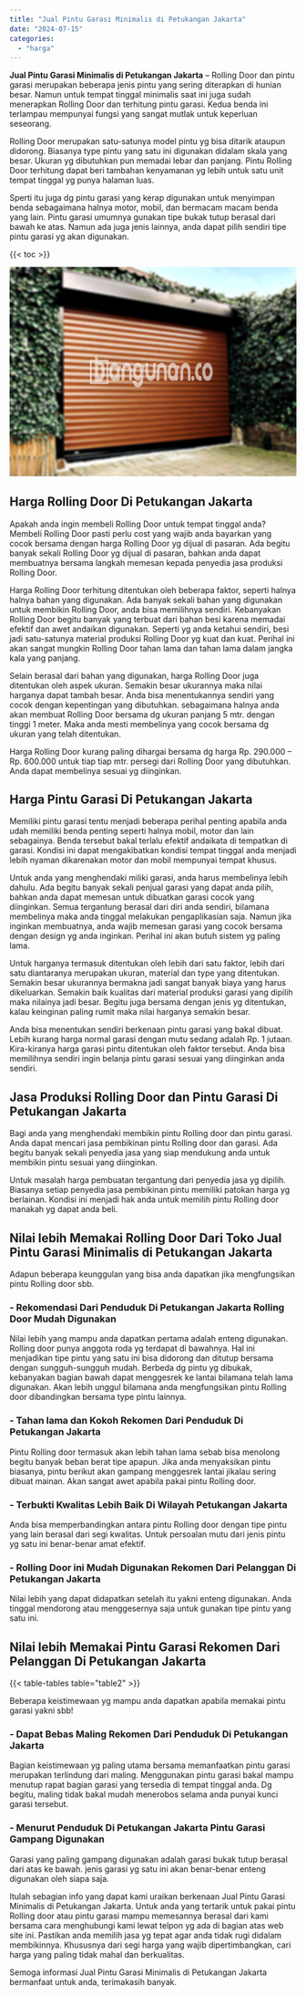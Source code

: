 ```yaml
---
title: "Jual Pintu Garasi Minimalis di Petukangan Jakarta"
date: "2024-07-15"
categories: 
  - "harga"
---
```


**Jual Pintu Garasi Minimalis di Petukangan Jakarta** – Rolling Door dan pintu garasi merupakan beberapa jenis pintu yang sering diterapkan di hunian besar. Namun untuk tempat tinggal minimalis saat ini juga sudah menerapkan Rolling Door dan terhitung pintu garasi. Kedua benda ini terlampau mempunyai fungsi yang sangat mutlak untuk keperluan seseorang.

Rolling Door merupakan satu-satunya model pintu yg bisa ditarik ataupun didorong. Biasanya type pintu yang satu ini digunakan didalam skala yang besar. Ukuran yg dibutuhkan pun memadai lebar dan panjang. Pintu Rolling Door terhitung dapat beri tambahan kenyamanan yg lebih untuk satu unit tempat tinggal yg punya halaman luas.

Sperti itu juga dg pintu garasi yang kerap digunakan untuk menyimpan benda sebagaimana halnya motor, mobil, dan bermacam macam benda yang lain. Pintu garasi umumnya gunakan tipe bukak tutup berasal dari bawah ke atas. Namun ada juga jenis lainnya, anda dapat pilih sendiri tipe pintu garasi yg akan digunakan.

{{< toc >}}

![Jual Pintu Garasi Minimalis di Petukangan Jakarta](/images/pintu-garasi-55.png)

## Harga Rolling Door Di Petukangan Jakarta

Apakah anda ingin membeli Rolling Door untuk tempat tinggal anda? Membeli Rolling Door pasti perlu cost yang wajib anda bayarkan yang cocok bersama dengan harga Rolling Door yg dijual di pasaran. Ada begitu banyak sekali Rolling Door yg dijual di pasaran, bahkan anda dapat membuatnya bersama langkah memesan kepada penyedia jasa produksi Rolling Door.

Harga Rolling Door terhitung ditentukan oleh beberapa faktor, seperti halnya halnya bahan yang digunakan. Ada banyak sekali bahan yang digunakan untuk membikin Rolling Door, anda bisa memilihnya sendiri. Kebanyakan Rolling Door begitu banyak yang terbuat dari bahan besi karena memadai efektif dan awet andaikan digunakan. Seperti yg anda ketahui sendiri, besi jadi satu-satunya material produksi Rolling Door yg kuat dan kuat. Perihal ini akan sangat mungkin Rolling Door tahan lama dan tahan lama dalam jangka kala yang panjang.

Selain berasal dari bahan yang digunakan, harga Rolling Door juga ditentukan oleh aspek ukuran. Semakin besar ukurannya maka nilai harganya dapat tambah besar. Anda bisa menentukannya sendiri yang cocok dengan kepentingan yang dibutuhkan. sebagaimana halnya anda akan membuat Rolling Door bersama dg ukuran panjang 5 mtr. dengan tinggi 1 meter. Maka anda mesti membelinya yang cocok bersama dg ukuran yang telah ditentukan.

Harga Rolling Door kurang paling dihargai bersama dg harga Rp. 290.000 – Rp. 600.000 untuk tiap tiap mtr. persegi dari Rolling Door yang dibutuhkan. Anda dapat membelinya sesuai yg diinginkan.

## Harga Pintu Garasi Di Petukangan Jakarta

Memiliki pintu garasi tentu menjadi beberapa perihal penting apabila anda udah memiliki benda penting seperti halnya mobil, motor dan lain sebagainya. Benda tersebut bakal terlalu efektif andaikata di tempatkan di garasi. Kondisi ini dapat mengakibatkan kondisi tempat tinggal anda menjadi lebih nyaman dikarenakan motor dan mobil mempunyai tempat khusus.

Untuk anda yang menghendaki miliki garasi, anda harus membelinya lebih dahulu. Ada begitu banyak sekali penjual garasi yang dapat anda pilih, bahkan anda dapat memesan untuk dibuatkan garasi cocok yang diinginkan. Semua tergantung berasal dari diri anda sendiri, bilamana membelinya maka anda tinggal melakukan pengaplikasian saja. Namun jika inginkan membuatnya, anda wajib memesan garasi yang cocok bersama dengan design yg anda inginkan. Perihal ini akan butuh sistem yg paling lama.

Untuk harganya termasuk ditentukan oleh lebih dari satu faktor, lebih dari satu diantaranya merupakan ukuran, material dan type yang ditentukan. Semakin besar ukurannya bermakna jadi sangat banyak biaya yang harus dikeluarkan. Semakin baik kualitas dari material produksi garasi yang dipilih maka nilainya jadi besar. Begitu juga bersama dengan jenis yg ditentukan, kalau keinginan paling rumit maka nilai harganya semakin besar.

Anda bisa menentukan sendiri berkenaan pintu garasi yang bakal dibuat. Lebih kurang harga normal garasi dengan mutu sedang adalah Rp. 1 jutaan. Kira-kiranya harga garasi pintu ditentukan oleh faktor tersebut. Anda bisa memilihnya sendiri ingin belanja pintu garasi sesuai yang diinginkan anda sendiri.

## Jasa Produksi Rolling Door dan Pintu Garasi Di Petukangan Jakarta

Bagi anda yang menghendaki membikin pintu Rolling door dan pintu garasi. Anda dapat mencari jasa pembikinan pintu Rolling door dan garasi. Ada begitu banyak sekali penyedia jasa yang siap mendukung anda untuk membikin pintu sesuai yang diinginkan.

Untuk masalah harga pembuatan tergantung dari penyedia jasa yg dipilih. Biasanya setiap penyedia jasa pembikinan pintu memiliki patokan harga yg berlainan. Kondisi ini menjadi hak anda untuk memilih pintu Rolling door manakah yg dapat anda beli.

## Nilai lebih Memakai Rolling Door Dari Toko Jual Pintu Garasi Minimalis di Petukangan Jakarta

Adapun beberapa keunggulan yang bisa anda dapatkan jika mengfungsikan pintu Rolling door sbb.

### \- Rekomendasi Dari Penduduk Di Petukangan Jakarta Rolling Door Mudah Digunakan

Nilai lebih yang mampu anda dapatkan pertama adalah enteng digunakan. Rolling door punya anggota roda yg terdapat di bawahnya. Hal ini menjadikan tipe pintu yang satu ini bisa didorong dan ditutup bersama dengan sungguh-sungguh mudah. Berbeda dg pintu yg dibukak, kebanyakan bagian bawah dapat menggesrek ke lantai bilamana telah lama digunakan. Akan lebih unggul bilamana anda mengfungsikan pintu Rolling door dibandingkan bersama type pintu lainnya.

### \- Tahan lama dan Kokoh Rekomen Dari Penduduk Di Petukangan Jakarta

Pintu Rolling door termasuk akan lebih tahan lama sebab bisa menolong begitu banyak beban berat tipe apapun. Jika anda menyaksikan pintu biasanya, pintu berikut akan gampang menggesrek lantai jikalau sering dibuat mainan. Akan sangat awet apabila pakai pintu Rolling door.

### \- Terbukti Kwalitas Lebih Baik Di Wilayah Petukangan Jakarta

Anda bisa memperbandingkan antara pintu Rolling door dengan tipe pintu yang lain berasal dari segi kwalitas. Untuk persoalan mutu dari jenis pintu yg satu ini benar-benar amat efektif.

### \- Rolling Door ini Mudah Digunakan Rekomen Dari Pelanggan Di Petukangan Jakarta

Nilai lebih yang dapat didapatkan setelah itu yakni enteng digunakan. Anda tinggal mendorong atau menggesernya saja untuk gunakan tipe pintu yang satu ini.

## Nilai lebih Memakai Pintu Garasi Rekomen Dari Pelanggan Di Petukangan Jakarta

{{< table-tables table="table2" >}}

Beberapa keistimewaan yg mampu anda dapatkan apabila memakai pintu garasi yakni sbb!

### \- Dapat Bebas Maling Rekomen Dari Penduduk Di Petukangan Jakarta

Bagian keistimewaan yg paling utama bersama memanfaatkan pintu garasi merupakan terlindung dari maling. Menggunakan pintu garasi bakal mampu menutup rapat bagian garasi yang tersedia di tempat tinggal anda. Dg begitu, maling tidak bakal mudah menerobos selama anda punyai kunci garasi tersebut.

### \- Menurut Penduduk Di Petukangan Jakarta Pintu Garasi Gampang Digunakan

Garasi yang paling gampang digunakan adalah garasi bukak tutup berasal dari atas ke bawah. jenis garasi yg satu ini akan benar-benar enteng digunakan oleh siapa saja.

Itulah sebagian info yang dapat kami uraikan berkenaan Jual Pintu Garasi Minimalis di Petukangan Jakarta. Untuk anda yang tertarik untuk pakai pintu Rolling door atau pintu garasi mampu memesannya berasal dari kami bersama cara menghubungi kami lewat telpon yg ada di bagian atas web site ini. Pastikan anda memilih jasa yg tepat agar anda tidak rugi didalam membikinnya. Khususnya dari segi harga yang wajib dipertimbangkan, cari harga yang paling tidak mahal dan berkualitas.

Semoga informasi Jual Pintu Garasi Minimalis di Petukangan Jakarta bermanfaat untuk anda, terimakasih banyak.
